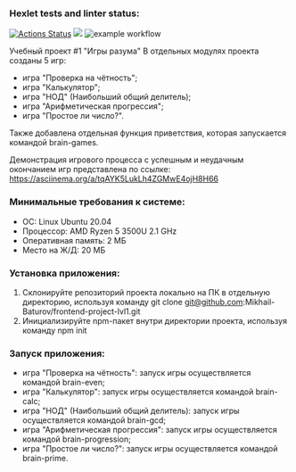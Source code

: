 ### Hexlet tests and linter status:
[![Actions Status](https://github.com/Mikhail-Baturov/frontend-project-lvl1/workflows/hexlet-check/badge.svg)](https://github.com/Mikhail-Baturov/frontend-project-lvl1/actions)
<a href="https://codeclimate.com/github/codeclimate/codeclimate/maintainability"><img src="https://api.codeclimate.com/v1/badges/a99a88d28ad37a79dbf6/maintainability" /></a>
![example workflow](https://github.com/Mikhail-Baturov/frontend-project-lvl1/actions/workflows/make-lint.yml/badge.svg)

Учебный проект #1 "Игры разума"
В отдельных модулях проекта созданы 5 игр:
- игра "Проверка на чётность";
- игра "Калькулятор";
- игра "НОД" (Наибольший общий делитель);
- игра "Арифметическая прогрессия";
- игра "Простое ли число?".

Также добавлена отдельная функция приветствия, которая запускается командой brain-games.

Демонстрация игрового процесса с успешным и неудачным окончанием игр представлена по ссылке:
https://asciinema.org/a/tqAYK5LukLh4ZGMwE4ojH8H66

### Минимальные требования к системе:
- ОС: Linux Ubuntu 20.04
- Процессор: AMD Ryzen 5 3500U 2.1 GHz
- Оперативная память: 2 МБ
- Место на Ж/Д: 20 МБ

### Установка приложения:
1. Склонируйте репозиторий проекта локально на ПК в отдельную директорию, используя команду git clone git@github.com:Mikhail-Baturov/frontend-project-lvl1.git
2. Инициализируйте npm-пакет внутри директории проекта, используя команду npm init

### Запуск приложения:
- игра "Проверка на чётность": запуск игры осуществляется командой brain-even;
- игра "Калькулятор": запуск игры осуществляется командой brain-calc;
- игра "НОД" (Наибольший общий делитель): запуск игры осуществляется командой brain-gcd;
- игра "Арифметическая прогрессия": запуск игры осуществляется командой brain-progression;
- игра "Простое ли число?": запуск игры осуществляется командой brain-prime.

